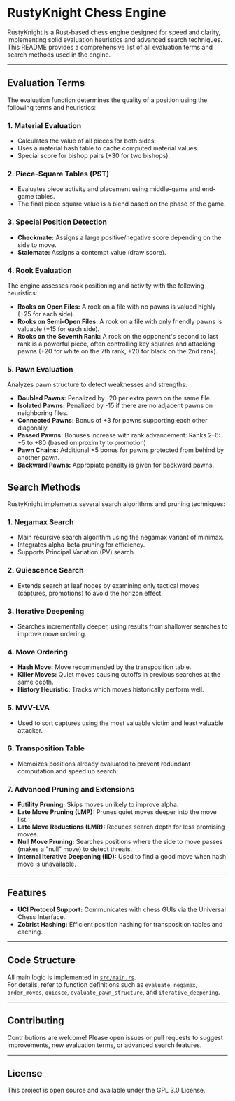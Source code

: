 # RustyKnight Chess Engine

RustyKnight is a Rust-based chess engine designed for speed and clarity, implementing solid evaluation heuristics and advanced search techniques. This README provides a comprehensive list of all evaluation terms and search methods used in the engine.

---

## Evaluation Terms

The evaluation function determines the quality of a position using the following terms and heuristics:

### 1. Material Evaluation
- Calculates the value of all pieces for both sides.
- Uses a material hash table to cache computed material values.
- Special score for bishop pairs (+30 for two bishops).

### 2. Piece-Square Tables (PST)
- Evaluates piece activity and placement using middle-game and end-game tables.
- The final piece square value is a blend based on the phase of the game.

### 3. Special Position Detection
- **Checkmate:** Assigns a large positive/negative score depending on the side to move.
- **Stalemate:** Assigns a contempt value (draw score).

### 4. Rook Evaluation
The engine assesses rook positioning and activity with the following heuristics:
- **Rooks on Open Files:** A rook on a file with no pawns is valued highly (+25 for each side).
- **Rooks on Semi-Open Files:** A rook on a file with only friendly pawns is valuable (+15 for each side).
- **Rooks on the Seventh Rank:** A rook on the opponent's second to last rank is a powerful piece, often controlling key squares and attacking pawns (+20 for white on the 7th rank, +20 for black on the 2nd rank).

### 5. Pawn Evaluation
Analyzes pawn structure to detect weaknesses and strengths:
- **Doubled Pawns:** Penalized by -20 per extra pawn on the same file.
- **Isolated Pawns:** Penalized by -15 if there are no adjacent pawns on neighboring files.
- **Connected Pawns:** Bonus of +3 for pawns supporting each other diagonally.
- **Passed Pawns:** Bonuses increase with rank advancement:
   Ranks 2–6: +5 to +80 (based on proximity to promotion)
- **Pawn Chains:** Additional +5 bonus for pawns protected from behind by another pawn.
- **Backward Pawns:** Appropiate penalty is given for backward pawns.
## Search Methods

RustyKnight implements several search algorithms and pruning techniques:

### 1. Negamax Search
- Main recursive search algorithm using the negamax variant of minimax.
- Integrates alpha-beta pruning for efficiency.
- Supports Principal Variation (PV) search.

### 2. Quiescence Search
- Extends search at leaf nodes by examining only tactical moves (captures, promotions) to avoid the horizon effect.

### 3. Iterative Deepening
- Searches incrementally deeper, using results from shallower searches to improve move ordering.

### 4. Move Ordering
- **Hash Move:** Move recommended by the transposition table.
- **Killer Moves:** Quiet moves causing cutoffs in previous searches at the same depth.
- **History Heuristic:** Tracks which moves historically perform well.

### 5. MVV-LVA
- Used to sort captures using the most valuable victim and least valuable attacker.

### 6. Transposition Table
- Memoizes positions already evaluated to prevent redundant computation and speed up search.

### 7. Advanced Pruning and Extensions
- **Futility Pruning:** Skips moves unlikely to improve alpha.
- **Late Move Pruning (LMP):** Prunes quiet moves deeper into the move list.
- **Late Move Reductions (LMR):** Reduces search depth for less promising moves.
- **Null Move Pruning:** Searches positions where the side to move passes (makes a "null" move) to detect threats.
- **Internal Iterative Deepening (IID):** Used to find a good move when hash move is unavailable.
---

## Features

- **UCI Protocol Support:** Communicates with chess GUIs via the Universal Chess Interface.
- **Zobrist Hashing:** Efficient position hashing for transposition tables and caching.


---

## Code Structure

All main logic is implemented in [`src/main.rs`](src/main.rs).  
For details, refer to function definitions such as `evaluate`, `negamax`, `order_moves`, `quiesce`,  `evaluate_pawn_structure`, and `iterative_deepening`.

---

## Contributing

Contributions are welcome! Please open issues or pull requests to suggest improvements, new evaluation terms, or advanced search features.

---

## License

This project is open source and available under the GPL 3.0 License.
